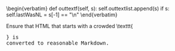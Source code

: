 
\begin{verbatim}
    def outtextf(self, s):
        self.outtextlist.append(s)
        if s:
            self.lastWasNL = s[-1] == "\n"
\end{verbatim}

Ensure that HTML that starts with a crowded \texttt{<pre>} is converted to
reasonable Markdown.

